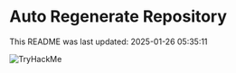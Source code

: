 # Auto Regenerate Repository

This README was last updated: 2025-01-26 05:35:11

 ![TryHackMe](https://tryhackme.com/badge/533634)